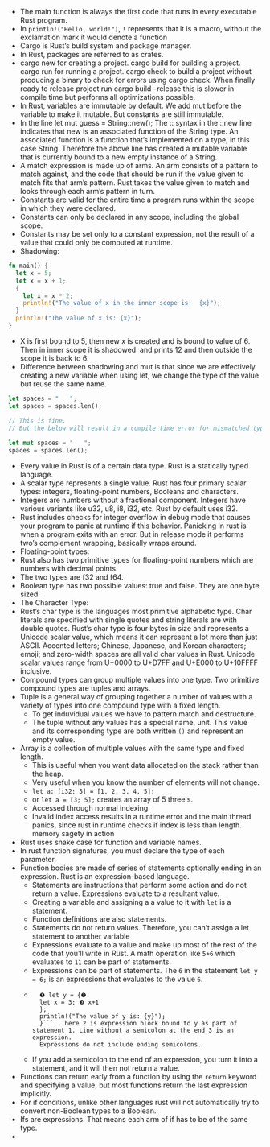 
- The main function is always the first code that runs in every executable Rust program.
- In `println!("Hello, world!")`,  `!` represents that it is a macro, without the exclamation mark it would denote a function
- Cargo is Rust’s build system and package manager. 
- In Rust, packages are referred to as crates.
- cargo new for creating a project. cargo build for building a project. cargo run for running a project. cargo check to build a project without producing a binary to check for errors using cargo check. When finally ready to release project run cargo build –release this is slower in compile time but performs all optimizations possible.
- In Rust, variables are immutable by default. We add mut before the variable to make it mutable. But constants are still immutable.
- In the line let mut guess = String::new(); The :: syntax in the ::new line indicates that new is an associated function of the String type. An associated function is a function that’s implemented on a type, in this case String. Therefore the above line has created a mutable variable that is currently bound to a new empty instance of a String.
- A match expression is made up of arms. An arm consists of a pattern to match against, and the code that should be run if the value given to match fits that arm’s pattern. Rust takes the value given to match and looks through each arm’s pattern in turn.
- Constants are valid for the entire time a program runs within the scope in which they were declared.
- Constants can only be declared in any scope, including the global scope.
- Constants may be set only to a constant expression, not the result of a value that could only be computed at runtime.
- Shadowing:

```rust
fn main() {       
  let x = 5;         
  let x = x + 1;         
  {           
    let x = x * 2;           
    println!("The value of x in the inner scope is:  {x}");       
  }         
  println!("The value of x is: {x}");   
}
```

- X is first bound to 5, then new x is created and is bound to value of 6. Then in inner scope it is shadowed  and prints 12 and then outside the scope it is back to 6.
- Difference between shadowing and mut is that since we are effectively creating a new variable when using let, we change the type of the value but reuse the same name.

```rust
let spaces = "   ";   
let spaces = spaces.len(); 

// This is fine.  
// But the below will result in a compile time error for mismatched types  
  
let mut spaces = "   ";   
spaces = spaces.len();
```
- Every value in Rust is of a certain data type. Rust is a statically typed language. 
- A scalar type represents a single value. Rust has four primary scalar types: integers, floating-point numbers, Booleans and characters.
- Integers are numbers without a fractional component. Integers have various variants like u32, u8, i8, i32, etc. Rust by default uses i32.
- Rust includes checks for integer overflow in debug mode that causes your program to panic at runtime if this behavior. Panicking in rust is when a program exits with an error. But in release mode it performs two’s complement wrapping, basically wraps around.
- Floating-point types:
- Rust also has two primitive types for floating-point numbers which are numbers with decimal points. 
- The two types are f32 and f64.
- Boolean type has two possible values: true and false. They are one byte sized.
- The Character Type:
- Rust’s char type is the languages most primitive alphabetic type. Char literals are specified with single quotes and string literals are with double quotes. Rust’s char type is four bytes in size and represents a Unicode scalar value, which means it can represent a lot more than just ASCII. Accented letters; Chinese, Japanese, and Korean characters; emoji; and zero-width spaces are all valid char values in Rust. Unicode scalar values range from U+0000 to U+D7FF and U+E000 to U+10FFFF inclusive. 
- Compound types can group multiple values into one type. Two primitive compound types are tuples and arrays.
- Tuple is a general way of grouping together a number of values with a variety of types into one compound type with a fixed length.
	- To get induvidual values we have to pattern match and destructure.
	- The tuple without any values has a special name, unit. This value and its corresponding type are both written `()` and represent an empty value.
- Array is a collection of multiple values with the same type and fixed length.
	- This is useful when you want data allocated on the stack rather than the heap.
	- Very useful when you know the number of elements will not change.
	- `let a: [i32; 5] = [1, 2, 3, 4, 5];`
	- or  `let a = [3; 5];` creates an array of 5 three's.
	- Accessed through normal indexing.
	- Invalid index access results in a runtime error and the main thread panics, since rust in runtime checks if index is less than length. memory sagety in action
- Rust uses snake case for function and variable names.
- In rust function signatures, you must declare the type of each parameter.
- Function bodies are made of series of statements optionally ending in an expression. Rust is an expression-based language.
	- Statements are instructions that perform some action and do not return a value. Expressions evaluate to a resultant value.
	- Creating a variable and assigning a a value to it with `let` is a statement.
	- Function definitions are also statements.
	- Statements do not return values. Therefore, you can’t assign a let statement to another variable
	- Expressions evaluate to a value and make up most of the rest of the code that you'll write in Rust. A math operation like `5+6` which evaluates to `11` can be part of statements.
	- Expressions can be part of statements. The `6` in the statement `let y = 6;` is an expressions that evaluates to the value `6`. 
	- ```fn main() {  
		❶ let y = {❷
		let x = 3; ❸ x+1
		};
		println!("The value of y is: {y}");
		}``` . here 2 is expression block bound to y as part of statement 1. Line without a semicolon at the end 3 is an expression.
		Expressions do not include ending semicolons.
	- If you add a semicolon to the end of an expression, you turn it into a statement, and it will then not return a value.
- Functions can return early from a function by using the `return` keyword and specifying a value, but most functions return the last expression implicitly.
- For if conditions, unlike other languages rust will not automatically try to convert non-Boolean types to a Boolean.
- Ifs are expressions. That means each arm of if has to be of the same type.
- 

